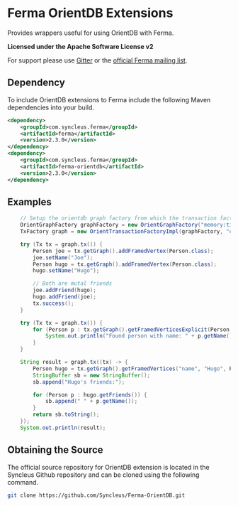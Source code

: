 # Ferma OrientDB Extensions

Provides wrappers useful for using OrientDB with Ferma.

**Licensed under the Apache Software License v2**

For support please use [Gitter](https://gitter.im/Syncleus/Ferma?utm_source=badge&utm_medium=badge&utm_campaign=pr-badge)
or the [official Ferma mailing list](https://groups.google.com/a/syncleus.com/forum/#!forum/ferma-list).

## Dependency

To include OrientDB extensions to Ferma include the following Maven dependencies into your build.

```xml
<dependency>
    <groupId>com.syncleus.ferma</groupId>
    <artifactId>ferma</artifactId>
    <version>2.3.0</version>
</dependency>
<dependency>
    <groupId>com.syncleus.ferma</groupId>
    <artifactId>ferma-orientdb</artifactId>
    <version>2.3.0</version>
</dependency>
```

## Examples

```java
    // Setup the orientdb graph factory from which the transaction factory will create transactions
    OrientGraphFactory graphFactory = new OrientGraphFactory("memory:tinkerpop").setupPool(4, 10);
    TxFactory graph = new OrientTransactionFactoryImpl(graphFactory, "com.syncleus.ferma.ext.orientdb.model");

    try (Tx tx = graph.tx()) {
        Person joe = tx.getGraph().addFramedVertex(Person.class);
        joe.setName("Joe");
        Person hugo = tx.getGraph().addFramedVertex(Person.class);
        hugo.setName("Hugo");

        // Both are mutal friends
        joe.addFriend(hugo);
        hugo.addFriend(joe);
        tx.success();
    }

    try (Tx tx = graph.tx()) {
        for (Person p : tx.getGraph().getFramedVerticesExplicit(Person.class)) {
            System.out.println("Found person with name: " + p.getName());
        }
    }

    String result = graph.tx((tx) -> {
        Person hugo = tx.getGraph().getFramedVertices("name", "Hugo", Person.class).iterator().next();
        StringBuffer sb = new StringBuffer();
        sb.append("Hugo's friends:");

        for (Person p : hugo.getFriends()) {
            sb.append(" " + p.getName());
        }
        return sb.toString();
    });
    System.out.println(result);
```

## Obtaining the Source

The official source repository for OrientDB extension is located in the Syncleus Github repository and can be cloned using the
following command.

```bash
git clone https://github.com/Syncleus/Ferma-OrientDB.git
```

